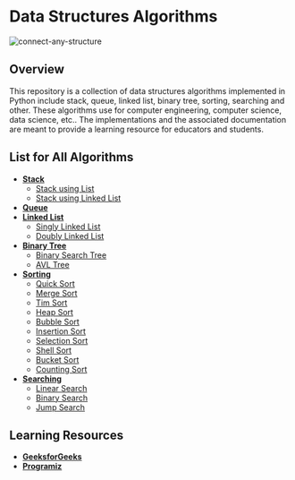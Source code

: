 # Data Structures Algorithms

![connect-any-structure](https://user-images.githubusercontent.com/86193685/205382575-03594fa1-0481-4d27-a768-3e9c9e565958.gif)

## Overview
This repository is a collection of data structures algorithms implemented in Python include stack, queue, linked list, binary tree, sorting, searching and other. These algorithms use for computer engineering, computer science, data science, etc.. The implementations and the associated documentation are meant to provide a learning resource for educators and students.

## List for All Algorithms
+ <b><a href="https://github.com/Bourbxn/data-structures-algorithms/tree/main/stack">Stack</a></b>
  - <a href="https://github.com/Bourbxn/data-structures-algorithms/tree/main/stack/stack_list.py">Stack using List</a>
  - <a href="https://github.com/Bourbxn/data-structures-algorithms/tree/main/stack/stack_linked_list.py">Stack using Linked List</a>
+ <b><a href="https://github.com/Bourbxn/data-structures-algorithms/tree/main/queue">Queue</a></b>
+ <b><a href="https://github.com/Bourbxn/data-structures-algorithms/tree/main/linked-list">Linked List</a></b>
  - <a href="https://github.com/Bourbxn/data-structures-algorithms/tree/main/linked-list/singly_linked_list.py">Singly Linked List</a>
  - <a href="https://github.com/Bourbxn/data-structures-algorithms/tree/main/linked-list/doubly_linked_list.py">Doubly Linked List</a>
+ <b><a href="https://github.com/Bourbxn/data-structures-algorithms/tree/main/binary-tree">Binary Tree</a></b>
  - <a href="https://github.com/Bourbxn/data-structures-algorithms/tree/main/binary-tree/binary_search_tree.py">Binary Search Tree</a>
  - <a href="https://github.com/Bourbxn/data-structures-algorithms/tree/main/binary-tree/avl_tree.py">AVL Tree</a>
+ <b><a href="https://github.com/Bourbxn/data-structures-algorithms/tree/main/sorting">Sorting</a></b>
  - <a href="https://github.com/Bourbxn/data-structures-algorithms/blob/main/sorting/quick_sort.py">Quick Sort</a>
  - <a href="https://github.com/Bourbxn/data-structures-algorithms/blob/main/sorting/merge_sort.py">Merge Sort</a>
  - <a href="https://github.com/Bourbxn/data-structures-algorithms/blob/main/sorting/tim_sort.py">Tim Sort</a>
  - <a href="https://github.com/Bourbxn/data-structures-algorithms/blob/main/sorting/heap_sort.py">Heap Sort</a>
  - <a href="https://github.com/Bourbxn/data-structures-algorithms/blob/main/sorting/bubble_sort.py">Bubble Sort</a>
  - <a href="https://github.com/Bourbxn/data-structures-algorithms/blob/main/sorting/insertion_sort.py">Insertion Sort</a>
  - <a href="https://github.com/Bourbxn/data-structures-algorithms/blob/main/sorting/selection_sort.py">Selection Sort</a>
  - <a href="https://github.com/Bourbxn/data-structures-algorithms/blob/main/sorting/shell_sort.py">Shell Sort</a>
  - <a href="https://github.com/Bourbxn/data-structures-algorithms/blob/main/sorting/bucket_sort.py">Bucket Sort</a>
  - <a href="https://github.com/Bourbxn/data-structures-algorithms/blob/main/sorting/counting_sort.py">Counting Sort</a>
+ <b><a href="https://github.com/Bourbxn/data-structures-algorithms/tree/main/searching">Searching</a></b>
  - <a href="https://github.com/Bourbxn/data-structures-algorithms/tree/main/searching/linear_search.py">Linear Search</a>
  - <a href="https://github.com/Bourbxn/data-structures-algorithms/tree/main/searching/binary_search.py">Binary Search</a>
  - <a href="https://github.com/Bourbxn/data-structures-algorithms/tree/main/searching/jump_search.py">Jump Search</a>

## Learning Resources
- <b><a href="https://www.geeksforgeeks.org/">GeeksforGeeks</a></b>
-  <b><a href="https://www.programiz.com/">Programiz</a></b>
